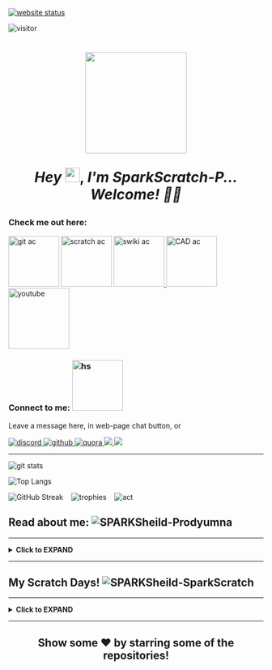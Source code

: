 [![website status](https://img.shields.io/website.svg?down_color=red&down_message=down&up_color=green&up_message=up&url=http%3A%2F%2Fsparkscratch-p.github.io)](https://sparkscratch-p.github.io/)

![visitor](https://visitor-badge.glitch.me/badge?page_id=Sparkscratch-P.visitor-badge&left_text=Visitors%20Since%206%20December%202021)

<h1 align="center"> 
<img src="https://github.com/SparkScratch-P/sparkscratch-p.github.io/blob/main/20220119_174221.gif?raw=true"  width="200px"/>
    
<em>Hey</em> <img src="https://github.com/SparkScratch-P/sparkscratch-p.github.io/blob/main/images/Hi.gif?raw=true" width="29px">, <em>I'm SparkScratch-P... Welcome! 👨‍💻</em>
</h1>

### Check me out here:

<a href="https://github.com/SparkScratch-P"><img src="https://github.com/SparkScratch-P/sparkscratch-p.github.io/blob/main/github%20ac.png?raw=true" alt="git ac" width="100"/></a> <a href="https://scratch.mit.edu/users/SparkScratch_P/"> <img src="https://github.com/SparkScratch-P/sparkscratch-p.github.io/blob/main/scratch%20ac.png?raw=true" alt="scratch ac" width="100"/></a> <a href="https://en.scratch-wiki.info/wiki/User:SparkScratch_P"> <img src="https://github.com/SparkScratch-P/sparkscratch-p.github.io/blob/main/S%20Wiki%20ac.png?raw=true" alt="swiki ac" width="100"/> </a> <a href="https://www.tinkercad.com/users/0TMFbOW7Vt3?category=circuits&sort=likes&view_mode=default"> <img src="https://github.com/SparkScratch-P/sparkscratch-p.github.io/blob/main/download%20(1).png?raw=true" alt="CAD ac" width="100"/> </a>  <a href="https://www.youtube.com/channel/UCRQG8hydUuuMFdOzRf8NIUw"> <img src="https://github.com/SparkScratch-P/sparkscratch-p.github.io/blob/main/youtube.jpg?raw=true" alt="youtube" width="120"/> </a> 

### Connect to me: <img src="https://raw.githubusercontent.com/SparkScratch-P/sparkscratch-p.github.io/main/images/Handshake.gif" alt="hs" width="100"/>

Leave a message here, in web-page chat button, or

<a href="https://discord.com/channels/844131858597806090">
         <img src="https://img.shields.io/badge/Discord-7289DA?style=for-the-badge&logo=discord&logoColor=white" alt="discord"/>
      </a>
 <a href="https://github.com/SparkScratch-P/sparkscratch-p.github.io/issues/1">
         <img src="https://img.shields.io/badge/GitHub-100000?style=for-the-badge&logo=github&logoColor=white" alt="github"  />
      </a>
<a href="https://www.quora.com/profile/SPARKScratch/questions">
         <img src="https://img.shields.io/badge/Quora-%23B92B27.svg?&style=for-the-badge&logo=Quora&logoColor=white" alt="quora"  />
      </a>
 <a href="https://in.pinterest.com/pin/918382548982499047">
         <img src="https://img.shields.io/badge/Pinterest-%23E60023.svg?&style=for-the-badge&logo=Pinterest&logoColor=white" />
      </a>
 <a href="https://www.youtube.com/channel/UCRQG8hydUuuMFdOzRf8NIUw/channels">
         <img src="https://img.shields.io/badge/YouTube-FF0000?style=for-the-badge&logo=youtube&logoColor=white" />
      </a>


<!-- ShareThis BEGIN --><div class="sharethis-inline-follow-buttons"></div><!-- ShareThis END --> 

---


 ![git stats](https://github-readme-stats.vercel.app/api?username=SparkScratch-P&count_private=true&show_icons=true&theme=blue-green&border_radius=25)
 
 
  ![Top Langs](https://github-readme-stats.vercel.app/api/top-langs/?username=SparkScratch-P&layout=compact&theme=highcontrast&hide_border=true)
  
  
 ![GitHub Streak](http://github-readme-streak-stats.herokuapp.com?user=SparkScratch-P&theme=highcontrast&hide_border=true)&nbsp; &nbsp;
 ![trophies](https://github-profile-trophy.vercel.app/?username=SparkScratch-P&theme=discord)&nbsp; &nbsp;
 ![act](https://activity-graph.herokuapp.com/graph?username=SparkScratch-P&theme=react-dark)


## Read about me: <img src="https://img.shields.io/badge/Prodyumna-Pal-yellow.svg" alt="SPARKSheild-Prodyumna">
---
 
<details><summary><b>Click to EXPAND</b></summary>
         
<p>  Hi Guys !!! I am <strong>SparkScratch_P (Prodyumna Pal).</strong></p>
<p> I am a software (FOSS) developer and electronic systems enthusiast, who patronizes modern and futuristic technologies and aims to increase the interaction between Computers and the real world. I got hooked up in the world of Programming and Development, since my ninth standard, when the lockdown stuck school-going students to computer screens. In 2024, I passed my class 12th under AISSCE (CBSE) from Delhi Public School,(Joka) South Kolkata as the Head Boy of the institution. I have been building software under my own brand stamp, SPARK Technosapiens for 3 years now. I am a Scratch Wiki Editor, and I have also served as the in-charge of Team Graphics and handled various other positions of responsibilities in my school days.

 I began with Scratch, a beginner-level block-based language, but, over time, my algorithm skills evolved, and so did Scratch, with its more modifications and extensions. I had done extensive research on how to use it as a professional language and achieve complex processes of high accuracy and quality using this language, and finally, I made Windows Applications, Websites, web applications, and even higher-level projects including IoT Controls and Augmented Virtual Reality software. I also had a similar journey in discovering the potential of Motion Detection algorithms with Scratch and IoT Sensors. I am skilled in Web-Application Development using Extensive Scratch JS, and IoT (Arduino, ESP) Development using Embedded C language and further trying to integrate the two.

 I have a research paper, titled "Prolonged Suspicious Inactivity Monitoring of Old Aged People", published from a high-impact journal, the International Journal of Scientific Research in Engineering and Management (IJSREM). I have been awarded the Certificate of Merit from the Birla Industrial and Technological Museum, Govt of India during my participation in the Annual Science Fair on Sustainable Development. I have remained an A+ Lvl developer in GitHub during 2020-23. My ongoing research works include Event-Identification: Potentials of Applied Motion Detection Technology with corresponding Augmented Virtual Reality and Telemetry: Connecting UEV (Electronic UAV & UGV) beyond the radio-transmission range.</p>
         
<!--### Pass
-->

<img align="right" src="https://user-images.githubusercontent.com/73777108/144744131-d2867336-140c-4067-9bd6-8914541847b2.png" style="width:200px" >
         
      
<img src="https://img.shields.io/badge/Python-FFD43B?style=for-the-badge&logo=python&logoColor=darkgreen" /> <img src="https://img.shields.io/badge/JavaScript-323330?style=for-the-badge&logo=javascript&logoColor=F7DF1E" /> <img src="https://img.shields.io/badge/C-00599C?style=for-the-badge&logo=c&logoColor=white" /> <img src="https://img.shields.io/badge/C%2B%2B-00599C?style=for-the-badge&logo=c%2B%2B&logoColor=white" /> <img src="https://img.shields.io/badge/Java-ED8B00?style=for-the-badge&logo=java&logoColor=white" /> <img src="https://img.shields.io/badge/json-5E5C5C?style=for-the-badge&logo=json&logoColor=white" /> <img src="https://img.shields.io/badge/HTML5-E34F26?style=for-the-badge&logo=html5&logoColor=white" /> <img src="https://img.shields.io/badge/Arduino_IDE-00979D?style=for-the-badge&logo=arduino&logoColor=white" /> <img src= "https://img.shields.io/badge/Scratch-4D97FF?style=for-the-badge&logo=Scratch&logoColor=white" />
         
<p>Location: <a href="https://goo.gl/maps/q8Dvr1rWEYdxNYZv8">Kolkata(India)</a></p>
         
         
</details>

---

## My Scratch Days! <img src="https://img.shields.io/badge/SparkScratch-P-4D97FF.svg" alt="SPARKSheild-SparkScratch">
---

<details><summary><b>Click to EXPAND</b></summary>
         
         
<a href="https://scratch.mit.edu/users/SparkScratch_P">
<img src="https://img.shields.io/badge/SparkScratch-P-4D97FF?style=for-the-badge&logo=Scratch&logoColor=white" />
</a>

<p>   I am a scratcher from June 21’2020 to Dec 15’2020. I was also <strong>1307th most followed</strong> globally.</p>
       
 <!--### Pass
-->

<img align="right" height="250" width="375" alt="" src="https://github.com/SparkScratch-P/sparkscratch-p.github.io/blob/main/images/comp.gif?raw=true"/>
         
<p>Ranks in India: (scratchstats Dec 15)</p>
<p>Followers - 19th</p>
<p>Viewers - 14th</p>
<p>Luvs - 17th</p>
<p>Faves - 14th</p>
<p>Comments- 11th</p>
<p>Hence, <strong>15th</strong> most celebrated scratcher in <strong>179 days</strong> on scratch.</p>
<p>I got <strong>110 followers</strong> in a single day, 5th November.</p>
<p>My most viewed project (unshared) had <strong>39000+ viewers</strong> in a week and I had a total of <strong>3 trending projects!</strong></p>

         
</details>

---
<h2 align="center">
Show some ❤️ by starring some of the repositories!
</h2>

